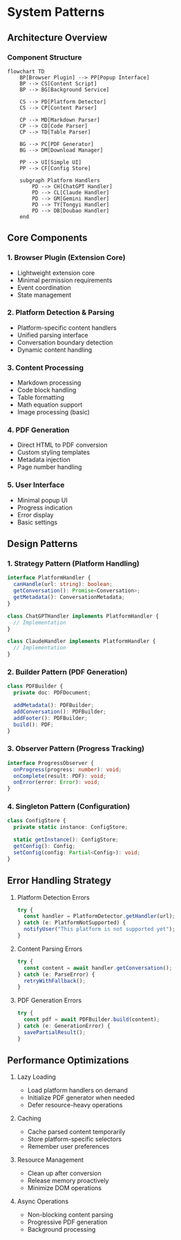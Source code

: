 # System Patterns

## Architecture Overview

### Component Structure

```mermaid
flowchart TD
    BP[Browser Plugin] --> PP[Popup Interface]
    BP --> CS[Content Script]
    BP --> BG[Background Service]

    CS --> PD[Platform Detector]
    CS --> CP[Content Parser]

    CP --> MD[Markdown Parser]
    CP --> CD[Code Parser]
    CP --> TD[Table Parser]

    BG --> PC[PDF Generator]
    BG --> DM[Download Manager]

    PP --> UI[Simple UI]
    PP --> CF[Config Store]

    subgraph Platform Handlers
        PD --> CH[ChatGPT Handler]
        PD --> CL[Claude Handler]
        PD --> GM[Gemini Handler]
        PD --> TY[Tongyi Handler]
        PD --> DB[Doubao Handler]
    end
```

## Core Components

### 1. Browser Plugin (Extension Core)

- Lightweight extension core
- Minimal permission requirements
- Event coordination
- State management

### 2. Platform Detection & Parsing

- Platform-specific content handlers
- Unified parsing interface
- Conversation boundary detection
- Dynamic content handling

### 3. Content Processing

- Markdown processing
- Code block handling
- Table formatting
- Math equation support
- Image processing (basic)

### 4. PDF Generation

- Direct HTML to PDF conversion
- Custom styling templates
- Metadata injection
- Page number handling

### 5. User Interface

- Minimal popup UI
- Progress indication
- Error display
- Basic settings

## Design Patterns

### 1. Strategy Pattern (Platform Handling)

```typescript
interface PlatformHandler {
  canHandle(url: string): boolean;
  getConversation(): Promise<Conversation>;
  getMetadata(): ConversationMetadata;
}

class ChatGPTHandler implements PlatformHandler {
  // Implementation
}

class ClaudeHandler implements PlatformHandler {
  // Implementation
}
```

### 2. Builder Pattern (PDF Generation)

```typescript
class PDFBuilder {
  private doc: PDFDocument;

  addMetadata(): PDFBuilder;
  addConversation(): PDFBuilder;
  addFooter(): PDFBuilder;
  build(): PDF;
}
```

### 3. Observer Pattern (Progress Tracking)

```typescript
interface ProgressObserver {
  onProgress(progress: number): void;
  onComplete(result: PDF): void;
  onError(error: Error): void;
}
```

### 4. Singleton Pattern (Configuration)

```typescript
class ConfigStore {
  private static instance: ConfigStore;

  static getInstance(): ConfigStore;
  getConfig(): Config;
  setConfig(config: Partial<Config>): void;
}
```

## Error Handling Strategy

1. Platform Detection Errors

   ```typescript
   try {
     const handler = PlatformDetector.getHandler(url);
   } catch (e: PlatformNotSupported) {
     notifyUser("This platform is not supported yet");
   }
   ```

2. Content Parsing Errors

   ```typescript
   try {
     const content = await handler.getConversation();
   } catch (e: ParseError) {
     retryWithFallback();
   }
   ```

3. PDF Generation Errors
   ```typescript
   try {
     const pdf = await PDFBuilder.build(content);
   } catch (e: GenerationError) {
     savePartialResult();
   }
   ```

## Performance Optimizations

1. Lazy Loading

   - Load platform handlers on demand
   - Initialize PDF generator when needed
   - Defer resource-heavy operations

2. Caching

   - Cache parsed content temporarily
   - Store platform-specific selectors
   - Remember user preferences

3. Resource Management

   - Clean up after conversion
   - Release memory proactively
   - Minimize DOM operations

4. Async Operations
   - Non-blocking content parsing
   - Progressive PDF generation
   - Background processing
